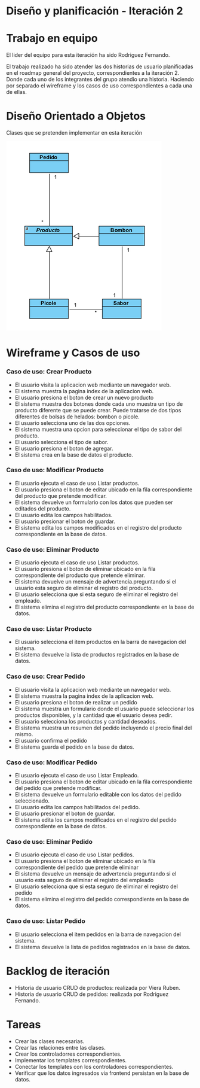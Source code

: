 # Diseño y planificación - Iteración 2

# Trabajo en equipo

El lider del equipo para esta iteración ha sido Rodriguez Fernando.

El trabajo realizado ha sido atender las dos historias de usuario planificadas en el roadmap general del proyecto, correspondientes a la iteración 2. Donde cada uno de los integrantes del grupo atendio una historia. Haciendo por separado el wireframe y los casos de uso correspondientes a cada una de ellas.
  
# Diseño Orientado a Objetos

Clases que se pretenden implementar en esta iteración

![](imagenes/iteracion2_dominio.png)

# Wireframe y Casos de uso

### Caso de uso: Crear Producto

 - El usuario visita la aplicacion web mediante un navegador web.
 - El sistema muestra la pagina index de la aplicacion web.
 - El usuario presiona el boton de crear un nuevo producto
 - El sistema muestra dos botones donde cada uno muestra un tipo de producto diferente que se puede crear. Puede tratarse de dos tipos diferentes de bolsas de helados: bombon o picole.
 - El usuario selecciona uno de las dos opciones.
 - El sistema muestra una opcion para seleccionar el tipo de sabor del producto.
 - El usuario selecciona el tipo de sabor.
 - El usuario presiona el boton de agregar.
 - El sistema crea en la base de datos el producto.
  
### Caso de uso: Modificar Producto

- El usuario ejecuta el caso de uso Listar productos.
- El usuario presiona el boton de editar ubicado en la fila correspondiente del producto que pretende modificar.
- El sistema devuelve un formulario con los datos que pueden ser editados del producto.
- El usuario edita los campos habilitados.
- El usuario presionar el boton de guardar.
- El sistema edita los campos modificados en el registro del producto correspondiente en la base de datos.

### Caso de uso: Eliminar Producto

- El usuario ejecuta el caso de uso Listar productos.
- El usuario presiona el boton de eliminar ubicado en la fila correspondiente del producto que pretende eliminar.
- El sistema devuelve un mensaje de advertencia.preguntando si el usuario esta seguro de eliminar el registro del producto.
- El usuario selecciona que si esta seguro de eliminar el registro del empleado.
- El sistema elimina el registro del producto correspondiente en la base de datos.
  
### Caso de uso: Listar Producto

- El usuario selecciona el item productos en la barra de navegacion del sistema.
- El sistema devuelve la lista de productos registrados en la base de datos.
  
### Caso de uso: Crear Pedido
 - El usuario visita la aplicacion web mediante un navegador web.
 - El sistema muestra la pagina index de la aplicacion web.
 - El usuario presiona el boton de realizar un pedido
 - El sistema muestra un formulario donde el usuario puede seleccionar los productos disponibles, y la cantidad que el usuario desea pedir.
 - El usuario selecciona los productos y cantidad deseados.
 - El sistema muestra un resumen del pedido incluyendo el precio final del mismo.
 - El usuario confirma el pedido
 - El sistema guarda el pedido en la base de datos.

### Caso de uso: Modificar Pedido
- El usuario ejecuta el caso de uso Listar Empleado.
- El usuario presiona el boton de editar ubicado en la fila correspondiente del pedido que pretende modificar.
- El sistema devuelve un formulario editable con los datos del pedido seleccionado.
- El usuario edita los campos habilitados del pedido.
- El usuario presionar el boton de guardar.
- El sistema edita los campos modificados en el registro del pedido correspondiente en la base de datos.
  
### Caso de uso: Eliminar Pedido
- El usuario ejecuta el caso de uso Listar pedidos.
- El usuario presiona el boton de eliminar ubicado en la fila correspondiente del pedido que pretende eliminar
- El sistema devuelve un mensaje de advertencia preguntando si el usuario esta seguro de eliminar el registro del empleado
- El usuario selecciona que si esta seguro de eliminar el registro del pedido
- El sistema elimina el registro del pedido correspondiente en la base de datos.
  
### Caso de uso: Listar Pedido
- El usuario selecciona el item pedidos en la barra de navegacion del sistema.
- El sistema devuelve la lista de pedidos registrados en la base de datos.

# Backlog de iteración

- Historia de usuario CRUD de productos: realizada por Viera Ruben.
- Historia de usuario CRUD de pedidos: realizada por Rodriguez Fernando.

# Tareas

- Crear las clases necesarias.
- Crear las relaciones entre las clases.
- Crear los controladorres correspondientes.
- Implementar los templates correspondientes.
- Conectar los templates con los controladores correspondientes.
- Verificar que los datos ingresados via frontend persistan en la base de datos.